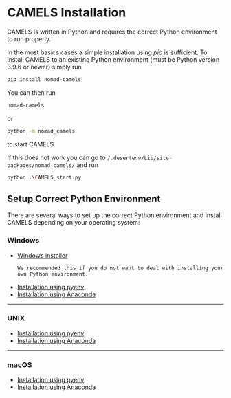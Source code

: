 # CAMELS Installation

CAMELS is written in Python and requires the correct Python environment to run properly.

In the most basics cases a simple installation using _pip_ is sufficient. To install CAMELS to an existing Python environment (must be Python version 3.9.6 or newer) simply run

```bash
pip install nomad-camels
```

You can then run 

```bash
nomad-camels
```

 or  

```bash
python -m nomad_camels
```

to start CAMELS.

If this does not work you can go to `/.desertenv/Lib/site-packages/nomad_camels/` and run

```bash
python .\CAMELS_start.py
```

## Setup Correct Python Environment

There are several ways to set up the correct Python environment and install CAMELS depending on your operating system:

### Windows

* [Windows installer](installation_installer.md) 
  ```{tip}
  We recommended this if you do not want to deal with installing your own Python environment.
  ```
* [Installation using pyenv](installation_custom_windows.md)
* [Installation using Anaconda](installation_custom_anaconda/installation_custom_anaconda.md)

---

### UNIX

* [Installation using pyenv](installation_custom_unix.md)
* [Installation using Anaconda](installation_custom_anaconda/installation_custom_anaconda.md)

---

### macOS

* [Installation using pyenv](installation_custom_macos.md) 
* [Installation using Anaconda](installation_custom_anaconda/installation_custom_anaconda.md)
